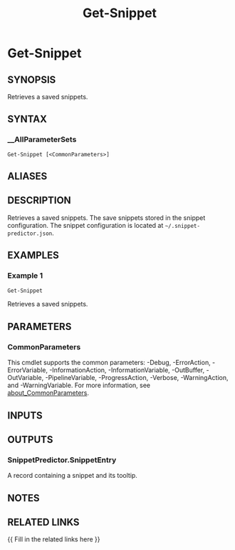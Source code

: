 ﻿---
document type: cmdlet
external help file: SnippetPredictor.dll-Help.xml
HelpUri: ""
Locale: en-US
Module Name: SnippetPredictor
ms.date: 02-22-2025
PlatyPS schema version: 2024-05-01
title: Get-Snippet
---

# Get-Snippet

## SYNOPSIS

Retrieves a saved snippets.

## SYNTAX

### \_\_AllParameterSets

```
Get-Snippet [<CommonParameters>]
```

## ALIASES

## DESCRIPTION

Retrieves a saved snippets.
The save snippets stored in the snippet configuration.
The snippet configuration is located at `~/.snippet-predictor.json`.

## EXAMPLES

### Example 1

```powershell
Get-Snippet
```

Retrieves a saved snippets.

## PARAMETERS

### CommonParameters

This cmdlet supports the common parameters: -Debug, -ErrorAction, -ErrorVariable,
-InformationAction, -InformationVariable, -OutBuffer, -OutVariable, -PipelineVariable,
-ProgressAction, -Verbose, -WarningAction, and -WarningVariable. For more information, see
[about_CommonParameters](https://go.microsoft.com/fwlink/?LinkID=113216).

## INPUTS

## OUTPUTS

### SnippetPredictor.SnippetEntry

A record containing a snippet and its tooltip.

## NOTES

## RELATED LINKS

{{ Fill in the related links here }}
